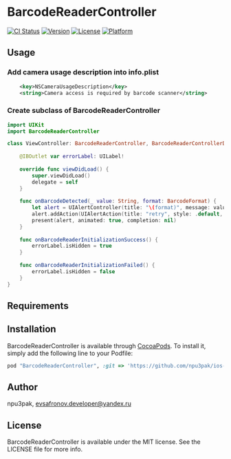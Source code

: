 # BarcodeReaderController

[![CI Status](http://img.shields.io/travis/npu3pak/BarcodeReaderController.svg?style=flat)](https://travis-ci.org/npu3pak/BarcodeReaderController)
[![Version](https://img.shields.io/cocoapods/v/BarcodeReaderController.svg?style=flat)](http://cocoapods.org/pods/BarcodeReaderController)
[![License](https://img.shields.io/cocoapods/l/BarcodeReaderController.svg?style=flat)](http://cocoapods.org/pods/BarcodeReaderController)
[![Platform](https://img.shields.io/cocoapods/p/BarcodeReaderController.svg?style=flat)](http://cocoapods.org/pods/BarcodeReaderController)

## Usage

### Add camera usage description into info.plist
```xml
	<key>NSCameraUsageDescription</key>
	<string>Camera access is required by barcode scanner</string>
```
### Create subclass of BarcodeReaderController

```swift
import UIKit
import BarcodeReaderController

class ViewController: BarcodeReaderController, BarcodeReaderControllerDelegate {
    
    @IBOutlet var errorLabel: UILabel!
    
    override func viewDidLoad() {
        super.viewDidLoad()
        delegate = self
    }
    
    func onBarcodeDetected(_ value: String, format: BarcodeFormat) {
        let alert = UIAlertController(title: "\(format)", message: value, preferredStyle: .alert)
        alert.addAction(UIAlertAction(title: "retry", style: .default, handler: {_ in self.restartScan()}))
        present(alert, animated: true, completion: nil)
    }
    
    func onBarcodeReaderInitializationSuccess() {
        errorLabel.isHidden = true
    }
    
    func onBarcodeReaderInitializationFailed() {
        errorLabel.isHidden = false
    }
}
```


## Requirements

## Installation

BarcodeReaderController is available through [CocoaPods](http://cocoapods.org). To install
it, simply add the following line to your Podfile:

```ruby
pod "BarcodeReaderController", :git => 'https://github.com/npu3pak/ios-lib-barcode-reader-controller.git'
```

## Author

npu3pak, evsafronov.developer@yandex.ru

## License

BarcodeReaderController is available under the MIT license. See the LICENSE file for more info.
